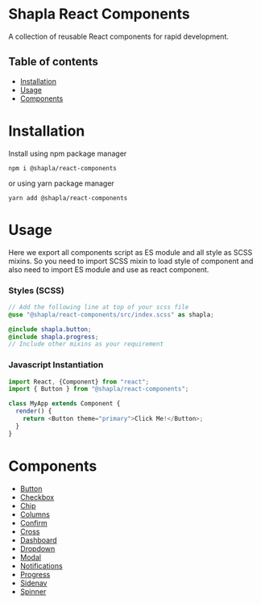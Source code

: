 # Shapla React Components

A collection of reusable React components for rapid development.

## Table of contents

- [Installation](#installation)
- [Usage](#usage)
- [Components](#components)

# Installation

Install using npm package manager

```shell
npm i @shapla/react-components
```

or using yarn package manager

```shell
yarn add @shapla/react-components
```

# Usage

Here we export all components script as ES module and all style as SCSS mixins. So you need to import SCSS mixin to
load style of component and also need to import ES module and use as react component.

### Styles (SCSS)

```scss
// Add the following line at top of your scss file
@use "@shapla/react-components/src/index.scss" as shapla;

@include shapla.button;
@include shapla.progress;
// Include other mixins as your requirement
```

### Javascript Instantiation
```js
import React, {Component} from "react";
import { Button } from "@shapla/react-components";

class MyApp extends Component {
  render() {
    return <Button theme="primary">Click Me!</Button>;
  }
}
```

# Components

* [Button](/src/components/button/README.md)
* [Checkbox](/src/components/checkbox/README.md)
* [Chip](/src/components/chip/README.md)
* [Columns](/src/components/columns/README.md)
* [Confirm](/src/components/confirm/README.md)
* [Cross](/src/components/cross/README.md)
* [Dashboard](/src/components/dashboard/README.md)
* [Dropdown](/src/components/dropdown/README.md)
* [Modal](/src/components/modal/README.md)
* [Notifications](/src/components/notifications/README.md)
* [Progress](/src/components/progress/README.md)
* [Sidenav](/src/components/sidenav/README.md)
* [Spinner](/src/components/spinner/README.md)
